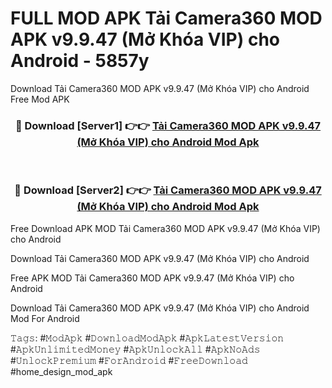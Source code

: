 # FULL MOD APK Tải Camera360 MOD APK v9.9.47 (Mở Khóa VIP) cho Android - 5857y
Download Tải Camera360 MOD APK v9.9.47 (Mở Khóa VIP) cho Android Free Mod APK

<div align="center">
<h3>🔴 Download [Server1] 👉👉 <a href="https://apk-comot.site?title=Tải_Camera360_MOD_APK_v9.9.47_(Mở_Khóa_VIP)_cho_Android">Tải Camera360 MOD APK v9.9.47 (Mở Khóa VIP) cho Android Mod Apk</a></h3><br>

<h3>🔴 Download [Server2] 👉👉 <a href="https://apk-comot.site?title=Tải_Camera360_MOD_APK_v9.9.47_(Mở_Khóa_VIP)_cho_Android">Tải Camera360 MOD APK v9.9.47 (Mở Khóa VIP) cho Android Mod Apk</a></h3>
</div>


Free Download APK MOD Tải Camera360 MOD APK v9.9.47 (Mở Khóa VIP) cho Android

Download Tải Camera360 MOD APK v9.9.47 (Mở Khóa VIP) cho Android 

Free APK MOD Tải Camera360 MOD APK v9.9.47 (Mở Khóa VIP) cho Android 

Download Tải Camera360 MOD APK v9.9.47 (Mở Khóa VIP) cho Android Mod For Android

𝚃𝚊𝚐𝚜: #𝙼𝚘𝚍𝙰𝚙𝚔 #𝙳𝚘𝚠𝚗𝚕𝚘𝚊𝚍𝙼𝚘𝚍𝙰𝚙𝚔 #𝙰𝚙𝚔𝙻𝚊𝚝𝚎𝚜𝚝𝚅𝚎𝚛𝚜𝚒𝚘𝚗 #𝙰𝚙𝚔𝚄𝚗𝚕𝚒𝚖𝚒𝚝𝚎𝚍𝙼𝚘𝚗𝚎𝚢 #𝙰𝚙𝚔𝚄𝚗𝚕𝚘𝚌𝚔𝙰𝚕𝚕 #𝙰𝚙𝚔𝙽𝚘𝙰𝚍𝚜 #𝚄𝚗𝚕𝚘𝚌𝚔𝙿𝚛𝚎𝚖𝚒𝚞𝚖 #𝙵𝚘𝚛𝙰𝚗𝚍𝚛𝚘𝚒𝚍 #𝙵𝚛𝚎𝚎𝙳𝚘𝚠𝚗𝚕𝚘𝚊𝚍 #home_design_mod_apk